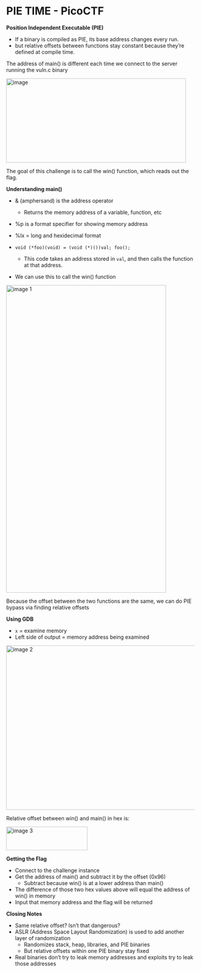 # PIE TIME - PicoCTF

**Position Independent Executable (PIE)**

- If a binary is compiled as PIE, its base address changes every run.
- but relative offsets between functions stay constant because they’re defined at compile time.

The address of main() is different each time we connect to the server running the vuln.c binary

<img width="480" height="225" alt="image" src="https://github.com/user-attachments/assets/8766b615-03ce-48d5-8151-4066f921afb4" />

The goal of this challenge is to call the win() function, which reads out the flag.

**Understanding main()**

- & (amphersand) is the address operator
    - Returns the memory address of a variable, function, etc
- %p is a format specifier for showing memory address
- %lx = long and hexidecimal format

- `void (*foo)(void) = (void (*)())val;
foo();`
    - This code takes an address stored in `val`, and then calls the function at that address.
- We can use this to call the win() function

<img width="427" height="821" alt="image 1" src="https://github.com/user-attachments/assets/540fc07e-13c5-4cec-a76f-0d7249001a81" />

Because the offset between the two functions are the same, we can do PIE bypass via finding relative offsets

**Using GDB**

- `x`  = examine memory
- Left side of output = memory address being examined

<img width="550" height="439" alt="image 2" src="https://github.com/user-attachments/assets/206cc134-939b-46de-a9d4-f3c21d22902f" />

Relative offset between win() and main() in hex is:

<img width="217" height="63" alt="image 3" src="https://github.com/user-attachments/assets/7b24eab4-247f-4199-a681-3c787734576f" />

**Getting the Flag**

- Connect to the challenge instance
- Get the address of main() and subtract it by the offset (0x96)
    - Subtract because win() is at a lower address than main()
- The difference of those two hex values above will equal the address of win() in memory
- Input that memory address and the flag will be returned

**Closing Notes**

- Same relative offset? Isn’t that dangerous?
- ASLR (Address Space Layout Randomization) is used to add another layer of randomization
    - Randomizes stack, heap, libraries, and PIE binaries
    - But relative offsets within one PIE binary stay fixed
- Real binaries don’t try to leak memory addresses and exploits try to leak those addresses

